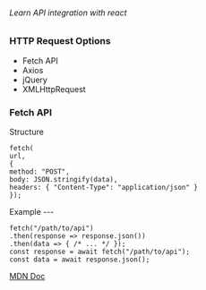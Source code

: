 ###### Learn API integration with react

### HTTP Request Options

- Fetch API
- Axios
- jQuery
- XMLHttpRequest

### Fetch API

Structure
```
fetch(
url,
{
method: "POST",
body: JSON.stringify(data),
headers: { "Content-Type": "application/json" }
});
```
Example ---
```
fetch("/path/to/api")
.then(response => response.json())
.then(data => { /* ... */ });
const response = await fetch("/path/to/api");
const data = await response.json();
```
[MDN Doc](https://developer.mozilla.org/en-US/docs/Web/API/Fetch_API/Using_Fetch)
